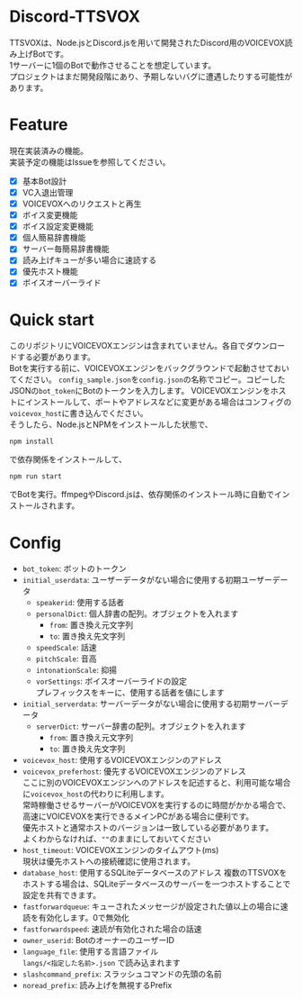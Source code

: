 # Discord-TTSVOX
TTSVOXは、Node.jsとDiscord.jsを用いて開発されたDiscord用のVOICEVOX読み上げBotです。   
1サーバーに1個のBotで動作させることを想定しています。   
プロジェクトはまだ開発段階にあり、予期しないバグに遭遇したりする可能性があります。

# Feature
現在実装済みの機能。   
実装予定の機能はIssueを参照してください。
- [x] 基本Bot設計
- [x] VC入退出管理
- [x] VOICEVOXへのリクエストと再生
- [x] ボイス変更機能
- [x] ボイス設定変更機能
- [x] 個人簡易辞書機能
- [x] サーバー毎簡易辞書機能
- [x] 読み上げキューが多い場合に速読する
- [x] 優先ホスト機能
- [x] ボイスオーバーライド

# Quick start
このリポジトリにVOICEVOXエンジンは含まれていません。各自でダウンロードする必要があります。   
Botを実行する前に、VOICEVOXエンジンをバックグラウンドで起動させておいてください。
`config_sample.json`を`config.json`の名称でコピー。コピーしたJSONの`bot_token`にBotのトークンを入力します。 
VOICEVOXエンジンをホストにインストールして、ポートやアドレスなどに変更がある場合はコンフィグの`voicevox_host`に書き込んでください。   
そうしたら、Node.jsとNPMをインストールした状態で、   
```
npm install
```
で依存関係をインストールして、   
```
npm run start
```
でBotを実行。ffmpegやDiscord.jsは、依存関係のインストール時に自動でインストールされます。

# Config
- `bot_token`: ボットのトークン
- `initial_userdata`: ユーザーデータがない場合に使用する初期ユーザーデータ
    - `speakerid`: 使用する話者
    - `personalDict`: 個人辞書の配列。オブジェクトを入れます
        - `from`: 置き換え元文字列
        - `to`: 置き換え先文字列
    - `speedScale`: 話速
    - `pitchScale`: 音高
    - `intonationScale`: 抑揚
    - `vorSettings`: ボイスオーバーライドの設定    
    プレフィックスをキーに、使用する話者を値にします
- `initial_serverdata`: サーバーデータがない場合に使用する初期サーバーデータ
    - `serverDict`: サーバー辞書の配列。オブジェクトを入れます
        - `from`: 置き換え元文字列
        - `to`: 置き換え先文字列
- `voicevox_host`: 使用するVOICEVOXエンジンのアドレス
- `voicevox_preferhost`: 優先するVOICEVOXエンジンのアドレス    
ここに別のVOICEVOXエンジンへのアドレスを記述すると、利用可能な場合に`voicevox_host`の代わりに利用します。    
常時稼働させるサーバーがVOICEVOXを実行するのに時間がかかる場合で、高速にVOICEVOXを実行できるメインPCがある場合に便利です。    
優先ホストと通常ホストのバージョンは一致している必要があります。    
よくわからなければ、`""`のままにしておいてください
- `host_timeout`: VOICEVOXエンジンのタイムアウト(ms)    
現状は優先ホストへの接続確認に使用されます。
- `database_host`: 使用するSQLiteデータベースのアドレス
複数のTTSVOXをホストする場合は、SQLiteデータベースのサーバーを一つホストすることで設定を共有できます。
- `fastforwardqueue`: キューされたメッセージが設定された値以上の場合に速読を有効化します。0で無効化
- `fastforwardspeed`: 速読が有効化された場合の話速
- `owner_userid`: BotのオーナーのユーザーID
- `language_file`: 使用する言語ファイル    
`langs/<指定した名前>.json` で読み込まれます
- `slashcommand_prefix`: スラッシュコマンドの先頭の名前
- `noread_prefix`: 読み上げを無視するPrefix
